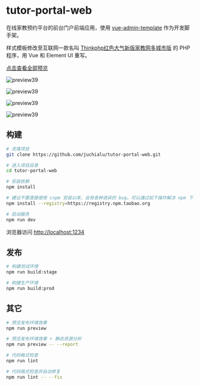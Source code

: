 # tutor-portal-web

在线家教预约平台的前台门户前端应用，使用 [vue-admin-template](https://panjiachen.gitee.io/vue-admin-template) 作为开发脚手架。

样式模板修改至互联网一款名叫 [Thinkphp红色大气新版家教网多城市版](https://www.yuanmajia.cn/programcode/thinkphpjiajiaowang.html) 的 PHP 程序，用 Vue 和 Element UI 重写。

[点击查看全部预览](https://github.com/JuchiaLu/tutor-server/blob/master/PREVIEW.md)

![preview39](http://47.107.243.187:9530/tutor-server/preview/preview39.png)

![preview39](http://47.107.243.187:9530/tutor-server/preview/preview40.png)

![preview39](http://47.107.243.187:9530/tutor-server/preview/preview41.png)

![preview39](http://47.107.243.187:9530/tutor-server/preview/preview42.png)

## 构建

```bash
# 克隆项目
git clone https://github.com/juchialu/tutor-portal-web.git

# 进入项目目录
cd tutor-portal-web

# 安装依赖
npm install

# 建议不要直接使用 cnpm 安装以来，会有各种诡异的 bug。可以通过如下操作解决 npm 下载速度慢的问题
npm install --registry=https://registry.npm.taobao.org

# 启动服务
npm run dev
```

浏览器访问 [http://localhost:1234](http://localhost:1234)

## 发布

```bash
# 构建测试环境
npm run build:stage

# 构建生产环境
npm run build:prod
```

## 其它

```bash
# 预览发布环境效果
npm run preview

# 预览发布环境效果 + 静态资源分析
npm run preview -- --report

# 代码格式检查
npm run lint

# 代码格式检查并自动修复
npm run lint -- --fix
```
